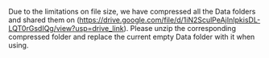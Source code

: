 Due to the limitations on file size, we have compressed all the Data folders and shared them on (https://drive.google.com/file/d/1iN2SculPeAjInIpkisDL-LQT0rGsdIQg/view?usp=drive_link). Please unzip the corresponding compressed folder and replace the current empty Data folder with it when using.
